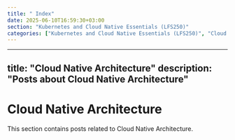 ```yaml
---
title: " Index"
date: 2025-06-10T16:59:30+03:00
section: "Kubernetes and Cloud Native Essentials (LFS250)"
categories: ["Kubernetes and Cloud Native Essentials (LFS250)", "Cloud Native Architecture"]
---
```

---
title: "Cloud Native Architecture"
description: "Posts about Cloud Native Architecture"
---

# Cloud Native Architecture

This section contains posts related to Cloud Native Architecture.
